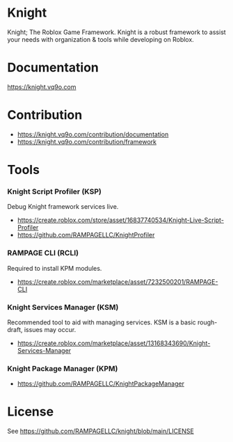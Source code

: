 # Knight
Knight; The Roblox Game Framework. Knight is a robust framework to assist your needs with organization & tools while developing on Roblox.

# Documentation
https://knight.vq9o.com

# Contribution
* https://knight.vq9o.com/contribution/documentation
* https://knight.vq9o.com/contribution/framework

# Tools
### Knight Script Profiler (KSP)
Debug Knight framework services live.
* https://create.roblox.com/store/asset/16837740534/Knight-Live-Script-Profiler
* https://github.com/RAMPAGELLC/KnightProfiler

### RAMPAGE CLI (RCLI)
Required to install KPM modules.
* https://create.roblox.com/marketplace/asset/7232500201/RAMPAGE-CLI

### Knight Services Manager (KSM)
Recommended tool to aid with managing services. KSM is a basic rough-draft, issues may occur.
* https://create.roblox.com/marketplace/asset/13168343690/Knight-Services-Manager
  
### Knight Package Manager (KPM)
* https://github.com/RAMPAGELLC/KnightPackageManager

# License
See https://github.com/RAMPAGELLC/knight/blob/main/LICENSE